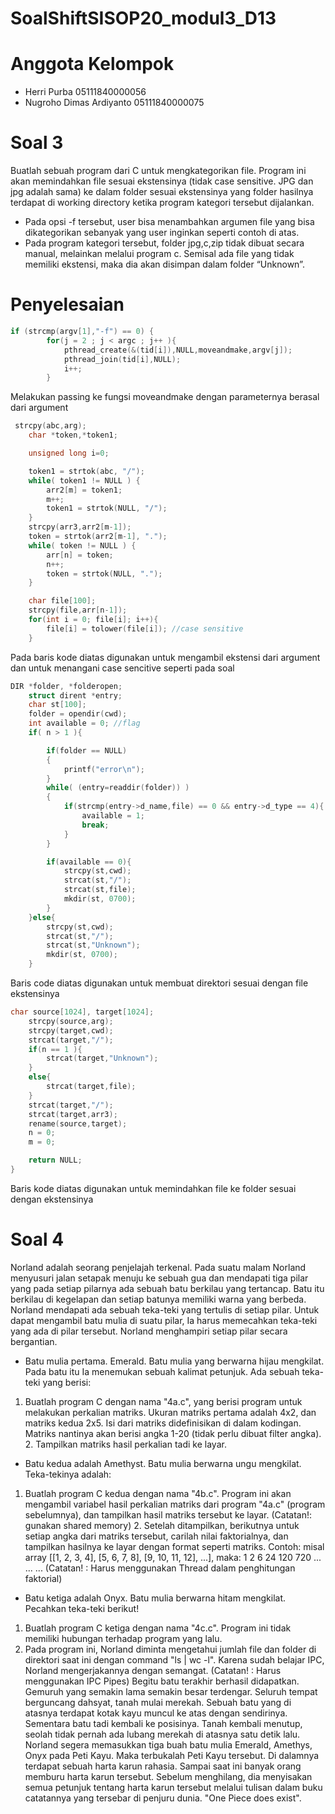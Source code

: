 # SoalShiftSISOP20_modul3_D13

# Anggota Kelompok
* Herri Purba                     05111840000056
* Nugroho Dimas Ardiyanto         05111840000075

# Soal 3
Buatlah sebuah program dari C untuk mengkategorikan file. Program ini akan
memindahkan file sesuai ekstensinya (tidak case sensitive. JPG dan jpg adalah
sama) ke dalam folder sesuai ekstensinya yang folder hasilnya terdapat di working
directory ketika program kategori tersebut dijalankan.
* Pada opsi -f tersebut, user bisa menambahkan argumen file yang bisa
dikategorikan sebanyak yang user inginkan seperti contoh di atas.
* Pada program kategori tersebut, folder jpg,c,zip tidak dibuat secara manual,
melainkan melalui program c. Semisal ada file yang tidak memiliki ekstensi,
maka dia akan disimpan dalam folder “Unknown”.
# Penyelesaian
```c
if (strcmp(argv[1],"-f") == 0) {
        for(j = 2 ; j < argc ; j++ ){
            pthread_create(&(tid[i]),NULL,moveandmake,argv[j]);
            pthread_join(tid[i],NULL);
            i++;
        }
```
Melakukan passing ke fungsi moveandmake dengan parameternya berasal dari argument
```c
 strcpy(abc,arg);
    char *token,*token1;

	unsigned long i=0;

    token1 = strtok(abc, "/");
    while( token1 != NULL ) {
        arr2[m] = token1;
        m++;
        token1 = strtok(NULL, "/");
    }
    strcpy(arr3,arr2[m-1]);
    token = strtok(arr2[m-1], ".");
    while( token != NULL ) {
        arr[n] = token;
        n++;
        token = strtok(NULL, ".");
    }

    char file[100];
    strcpy(file,arr[n-1]);
    for(int i = 0; file[i]; i++){
        file[i] = tolower(file[i]); //case sensitive
    }
```
Pada baris kode diatas digunakan untuk mengambil ekstensi dari argument dan untuk menangani case sencitive seperti pada soal

```c
DIR *folder, *folderopen;
    struct dirent *entry;
    char st[100];
    folder = opendir(cwd); 
    int available = 0; //flag
    if( n > 1 ){

        if(folder == NULL)
        {
            printf("error\n");
        }
        while( (entry=readdir(folder)) )
        {
            if(strcmp(entry->d_name,file) == 0 && entry->d_type == 4){
                available = 1;
                break;
            }
        }

        if(available == 0){
            strcpy(st,cwd);
            strcat(st,"/");
            strcat(st,file);
            mkdir(st, 0700);
        }
    }else{
        strcpy(st,cwd);
        strcat(st,"/");
        strcat(st,"Unknown");
        mkdir(st, 0700);
    }
```
Baris code diatas digunakan untuk membuat direktori sesuai dengan file ekstensinya

```c
char source[1024], target[1024];
    strcpy(source,arg);
    strcpy(target,cwd);
    strcat(target,"/");
    if(n == 1 ){
        strcat(target,"Unknown");
    }
    else{
        strcat(target,file);
    }
    strcat(target,"/");
    strcat(target,arr3);
    rename(source,target);
    n = 0;
    m = 0;

	return NULL;
}
```
Baris kode diatas digunakan untuk memindahkan file ke folder sesuai dengan ekstensinya


# Soal 4
Norland adalah seorang penjelajah terkenal. Pada suatu malam Norland menyusuri jalan setapak menuju ke sebuah gua dan mendapati tiga pilar yang pada setiap pilarnya ada sebuah batu berkilau yang tertancap. Batu itu berkilau di kegelapan dan setiap batunya memiliki warna yang berbeda. 
Norland mendapati ada sebuah teka-teki yang tertulis di setiap pilar. Untuk dapat mengambil batu mulia di suatu pilar, Ia harus memecahkan teka-teki yang ada di pilar tersebut. Norland menghampiri setiap pilar secara bergantian. 
- Batu mulia pertama. Emerald. Batu mulia yang berwarna hijau mengkilat. Pada batu itu Ia menemukan sebuah kalimat petunjuk. Ada sebuah teka-teki yang berisi: 
1. Buatlah program C dengan nama "4a.c", yang berisi program untuk melakukan perkalian matriks. Ukuran matriks pertama adalah 4x2, dan matriks kedua 2x5. Isi dari matriks didefinisikan di dalam kodingan. Matriks nantinya akan berisi angka 1-20 (tidak perlu dibuat filter angka). 2. Tampilkan matriks hasil perkalian tadi ke layar. 
- Batu kedua adalah Amethyst. Batu mulia berwarna ungu mengkilat. Teka-tekinya adalah: 
1. Buatlah program C kedua dengan nama "4b.c". Program ini akan mengambil variabel hasil perkalian matriks dari program "4a.c" (program sebelumnya), dan tampilkan hasil matriks tersebut ke layar. 
(Catatan!: gunakan shared memory) 2. Setelah ditampilkan, berikutnya untuk setiap angka dari matriks tersebut, carilah nilai faktorialnya, dan tampilkan hasilnya ke layar dengan format seperti matriks. 
Contoh: misal array [[1, 2, 3, 4], [5, 6, 7, 8], [9, 10, 11, 12], ...], maka: 
1 2 6 24 120 720 ... ... ... (Catatan! : Harus menggunakan Thread dalam penghitungan faktorial) 
- Batu ketiga adalah Onyx. Batu mulia berwarna hitam mengkilat. Pecahkan teka-teki berikut! 
1. Buatlah program C ketiga dengan nama "4c.c". Program ini tidak 
memiliki hubungan terhadap program yang lalu. 
2. Pada program ini, Norland diminta mengetahui jumlah file dan folder di direktori saat ini dengan command "ls | wc -l". Karena sudah belajar IPC, Norland mengerjakannya dengan semangat. (Catatan! : Harus menggunakan IPC Pipes) 
Begitu batu terakhir berhasil didapatkan. Gemuruh yang semakin lama semakin besar terdengar. Seluruh tempat berguncang dahsyat, tanah mulai merekah. Sebuah batu yang di atasnya terdapat kotak kayu muncul ke atas dengan sendirinya. 
Sementara batu tadi kembali ke posisinya. Tanah kembali menutup, seolah tidak pernah ada lubang merekah di atasnya satu detik lalu. 
Norland segera memasukkan tiga buah batu mulia Emerald, Amethys, Onyx pada Peti Kayu. Maka terbukalah Peti Kayu tersebut. Di dalamnya terdapat sebuah harta karun rahasia. Sampai saat ini banyak orang memburu harta karun tersebut. Sebelum menghilang, dia menyisakan semua petunjuk tentang harta karun tersebut melalui tulisan dalam buku catatannya yang tersebar di penjuru dunia. "One Piece does exist". 


